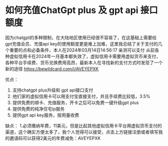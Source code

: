 
# 如何充值ChatGpt plus 及 gpt api 接口额度

因为chatgpt的多种限制，在大陆地区使用已经很不容易了，在这基础上需要给gpt充值会员、充值api key的使用额度更是难上加难，这里我总结了关于支付的几个重要的点和必备条件，本人在2024年03月14日14:56:17 亲测可以支付 
从前各种虚拟信用卡在2024年一月基本都失效了，虚拟信用卡需要用虚拟货币来支付，各种平台手续费、货币兑换费用高昂，最新本人在寻找新的支付方式时发现了一个新的途径
https://bewildcard.com/i/AVEYEPXK

优点：

1. 支持chatgpt plus升级和 gpt api接口支付
2. 他们家的虚拟信用卡可以用支付宝直接支付，并且手续费比较低，3.5%
3. 提供免费的绑卡、充值服务，开卡之后可以免费一键升级gpt plus
4. 提供免费的纯净住宅ip服务
5. 提供gpt api key服务，按用量收费

缺点：
1.必须缴纳年费，11美元，但是比起其他虚拟信用卡平台用虚拟货币支付的渠道，这个确实方便太多了，我个人觉得可以接受，点击上方链接注册或者填写我的邀请码可以获得2美元的年费减免：AVEYEPXK


